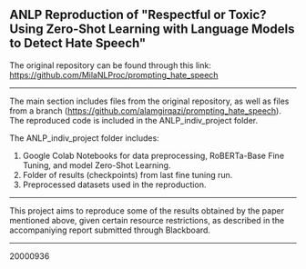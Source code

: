 ANLP Reproduction of "Respectful or Toxic? Using Zero-Shot Learning with Language Models to Detect Hate Speech"
-------
The original repository can be found through this link: https://github.com/MilaNLProc/prompting_hate_speech

-------

The main section includes files from the original repository, as well as files from a branch (https://github.com/alamgirqazi/prompting_hate_speech).
The reproduced code is included in the ANLP_indiv_project folder.

The ANLP_indiv_project folder includes:
1. Google Colab Notebooks for data preprocessing, RoBERTa-Base Fine Tuning, and model Zero-Shot Learning.
2. Folder of results (checkpoints) from last fine tuning run.
3. Preprocessed datasets used in the reproduction.

--------
This project aims to reproduce some of the results obtained by the paper mentioned above, given certain resource restrictions, as described in the accompaniying report submitted through Blackboard.

-------
20000936

